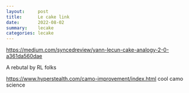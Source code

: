 ```yaml
---
layout:     post
title:      Le cake link
date:       2022-08-02
summary:    lecake
categories: lecake
---
```


https://medium.com/syncedreview/yann-lecun-cake-analogy-2-0-a361da560dae

A rebutal by RL folks

https://www.hyperstealth.com/camo-improvement/index.html
cool camo science
